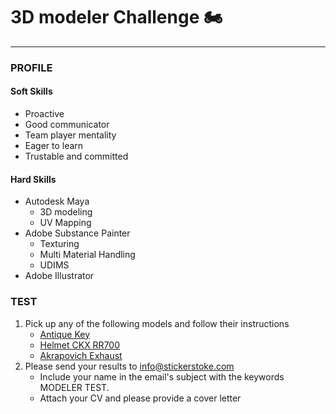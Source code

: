 # 3D modeler Challenge 🏍️
-----------
### PROFILE

#### Soft Skills
- Proactive
- Good communicator
- Team player mentality
- Eager to learn 
- Trustable and committed
  
#### Hard Skills
- Autodesk Maya
	- 3D modeling
	- UV Mapping
- Adobe Substance Painter
	- Texturing
	- Multi Material Handling
	- UDIMS
- Adobe Illustrator

### TEST

1. Pick up any of the following models and follow their instructions
	- [Antique Key](https://github.com/StickerStoke/3d-model-challenge/blob/main/3D%20MODELER%20TEST/Antique%20Key.md)
	- [Helmet CKX RR700](https://github.com/StickerStoke/3d-model-challenge/blob/main/3D%20MODELER%20TEST/Helmet%20CKX%20RR700.md)
	- [Akrapovich Exhaust](https://github.com/StickerStoke/3d-model-challenge/blob/main/3D%20MODELER%20TEST/Akrapovich%20Exhaust.md)
2. Please send your results to info@stickerstoke.com
	- Include your name in the email's subject with the keywords MODELER TEST.
	- Attach your CV and please provide a cover letter
